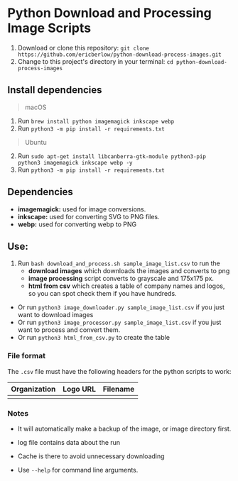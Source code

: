 # Python Download and Processing Image Scripts
1. Download or clone this repository: `git clone https://github.com/ericberlow/python-download-process-images.git`
2. Change to this project's directory in your terminal: `cd python-download-process-images`

## Install dependencies
> macOS
1. Run `brew install python imagemagick inkscape webp`
3. Run `python3 -m pip install -r requirements.txt`
> Ubuntu
2. Run `sudo apt-get install libcanberra-gtk-module python3-pip python3 imagemagick inkscape webp -y`
3. Run `python3 -m pip install -r requirements.txt`

## Dependencies

- **imagemagick:** used for image conversions.
- **inkscape:** used for converting SVG to PNG files.
- **webp:** used for converting webp to PNG

## Use:

1. Run `bash download_and_process.sh sample_image_list.csv` to run the 
	- **download images** which downloads the images and converts to png
	- **image processing** script converts to grayscale and 175x175 px.
	- **html from csv** which creates a table of company names and logos, so you can spot check them if you have hundreds.

* Or run `python3 image_downloader.py sample_image_list.csv` if you just want to download images
* Or run `python3 image_processor.py sample_image_list.csv` if you just want to process and convert them.
* Or run `python3 html_from_csv.py` to create the table

### File format
The `.csv` file must have the following headers for the python scripts to work:


| Organization | Logo URL | Filename |
|--------------|----------|----------|
|              |          |          |


### Notes
- It will automatically make a backup of the image, or image directory first.
- log file contains data about the run
- Cache is there to avoid unnecessary downloading

- Use `--help` for command line arguments.

